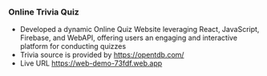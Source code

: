 ### Online Trivia Quiz ###
* Developed a dynamic Online Quiz Website leveraging React, JavaScript, Firebase, and WebAPI, offering users an engaging and interactive platform for conducting quizzes
* Trivia source is provided by https://opentdb.com/
* Live URL https://web-demo-73fdf.web.app
